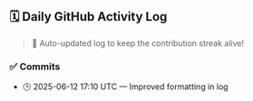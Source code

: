 ## 🗓️ Daily GitHub Activity Log

> 🤖 Auto-updated log to keep the contribution streak alive!

### ✅ Commits

- 🕒 2025-06-12 17:10 UTC — Improved formatting in log

